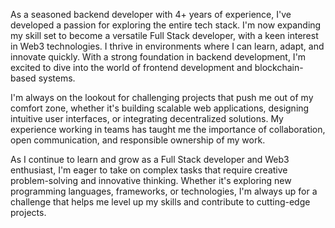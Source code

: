 As a seasoned backend developer with 4+ years of experience, I've developed a passion for exploring the entire tech stack. I'm now expanding my skill set to become a versatile Full Stack developer, with a keen interest in Web3 technologies. I thrive in environments where I can learn, adapt, and innovate quickly. With a strong foundation in backend development, I'm excited to dive into the world of frontend development and blockchain-based systems.

I'm always on the lookout for challenging projects that push me out of my comfort zone, whether it's building scalable web applications, designing intuitive user interfaces, or integrating decentralized solutions. My experience working in teams has taught me the importance of collaboration, open communication, and responsible ownership of my work.

As I continue to learn and grow as a Full Stack developer and Web3 enthusiast, I'm eager to take on complex tasks that require creative problem-solving and innovative thinking. Whether it's exploring new programming languages, frameworks, or technologies, I'm always up for a challenge that helps me level up my skills and contribute to cutting-edge projects.
